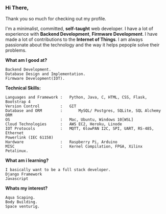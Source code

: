 

<!--
**TechStuffBoy/TechStuffBoy** is a ✨ _special_ ✨ repository because its `README.md` (this file) appears on your GitHub profile.

Here are some ideas to get you started:

- 🔭 I’m currently working on ...
- 🌱 I’m currently learning ...
- 👯 I’m looking to collaborate on ...
- 🤔 I’m looking for help with ...
- 💬 Ask me about ...
- 📫 How to reach me: ...
- 😄 Pronouns: ...
- ⚡ Fun fact: ...
-->

### Hi There,

Thank you so much for checking out my profile.

I'm a minimalist, committed, **self-taught** web developer. I have a lot of experience with **Backend Development**, **Firmware Development**. I have made a lot of contributions to the **Internet of Things**. I am always passionate about the technology and the way it helps pepople solve their problems.

**What am I good at?**
```
Backend Development.
Database Design and Implementation.
Firmware Development(IOT).
```
**Technical Skills:**
```
Languages and Framework : 	Python, Java, C, HTML, CSS, Flask, Bootstrap 4
Version Control         : 	GIT
Database and ORM        :		MySQL/ Postgres, SQLite, SQL Alchemy ORM
OS                      : 	Mac, Ubuntu, Windows 10[WSL]
Cloud Technologies      : 	AWS EC2, Heroku, Linode
IOT Protocols           : 	MQTT, 6lowPAN I2C, SPI, UART, RS-485, Ethernet 
Powerlink (IEC 61158)
Hardware                : 	Raspberry Pi, Arduino
MISC                    : 	Kernel Compilation, FPGA, Xilinx Petalinux.
```

**What am i learning?**
```
I basically want to be a full stack developer.
Django Framework
Javascript
```
**Whats my interest?**
```
Aqua Scaping.
Body Building.
Space venturig.
```



